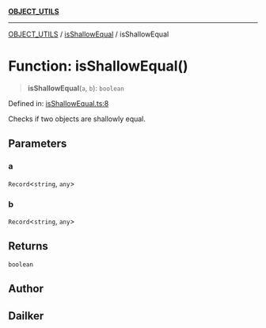 [**OBJECT_UTILS**](../../README.md)

***

[OBJECT_UTILS](../../README.md) / [isShallowEqual](../README.md) / isShallowEqual

# Function: isShallowEqual()

> **isShallowEqual**(`a`, `b`): `boolean`

Defined in: [isShallowEqual.ts:8](https://github.com/dailker/everyutil/blob/2c6c8c707de5d4a5d228d272d2d21855929838e2/src/object/isShallowEqual.ts#L8)

Checks if two objects are shallowly equal.

## Parameters

### a

`Record`\<`string`, `any`\>

### b

`Record`\<`string`, `any`\>

## Returns

`boolean`

## Author

## Dailker
